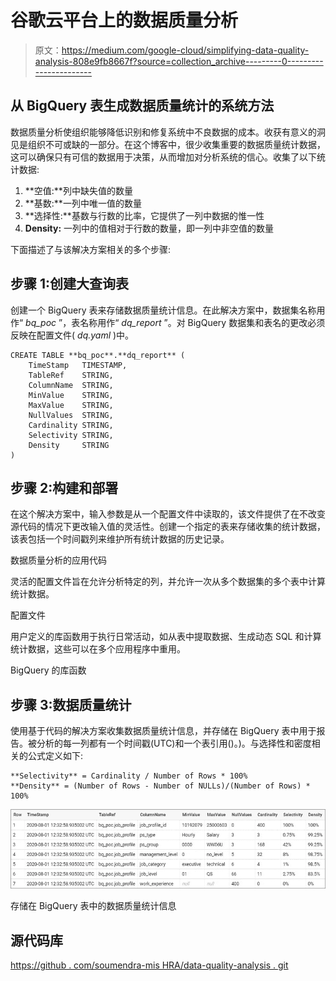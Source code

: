# 谷歌云平台上的数据质量分析

> 原文：<https://medium.com/google-cloud/simplifying-data-quality-analysis-808e9fb8667f?source=collection_archive---------0----------------------->

## 从 BigQuery 表生成数据质量统计的系统方法

数据质量分析使组织能够降低识别和修复系统中不良数据的成本。收获有意义的洞见是组织不可或缺的一部分。在这个博客中，很少收集重要的数据质量统计数据，这可以确保只有可信的数据用于决策，从而增加对分析系统的信心。收集了以下统计数据:

1.  **空值:**列中缺失值的数量
2.  **基数:**一列中唯一值的数量
3.  **选择性:**基数与行数的比率，它提供了一列中数据的惟一性
4.  **Density:** 一列中的值相对于行数的数量，即一列中非空值的数量

下面描述了与该解决方案相关的多个步骤:

## 步骤 1:创建大查询表

创建一个 BigQuery 表来存储数据质量统计信息。在此解决方案中，数据集名称用作“ *bq_poc* ”，表名称用作“ *dq_report* ”。对 BigQuery 数据集和表名的更改必须反映在配置文件( *dq.yaml* )中。

```
CREATE TABLE **bq_poc**.**dq_report** (
    TimeStamp   TIMESTAMP,
    TableRef    STRING,
    ColumnName  STRING,
    MinValue    STRING,
    MaxValue    STRING,
    NullValues  STRING,
    Cardinality STRING,
    Selectivity STRING,
    Density     STRING
)
```

## 步骤 2:构建和部署

在这个解决方案中，输入参数是从一个配置文件中读取的，该文件提供了在不改变源代码的情况下更改输入值的灵活性。创建一个指定的表来存储收集的统计数据，该表包括一个时间戳列来维护所有统计数据的历史记录。

数据质量分析的应用代码

灵活的配置文件旨在允许分析特定的列，并允许一次从多个数据集的多个表中计算统计数据。

配置文件

用户定义的库函数用于执行日常活动，如从表中提取数据、生成动态 SQL 和计算统计数据，这些可以在多个应用程序中重用。

BigQuery 的库函数

## 步骤 3:数据质量统计

使用基于代码的解决方案收集数据质量统计信息，并存储在 BigQuery 表中用于报告。被分析的每一列都有一个时间戳(UTC)和一个表引用(<dataset name="">)。)。与选择性和密度相关的公式定义如下:</dataset> 

```
**Selectivity** = Cardinality / Number of Rows * 100%
**Density** = (Number of Rows - Number of NULLs)/(Number of Rows) * 100%
```

![](img/276a048243df16d719eede9508e4379f.png)

存储在 BigQuery 表中的数据质量统计信息

## 源代码库

[https://github . com/soumendra-mis HRA/data-quality-analysis . git](https://github.com/soumendra-mishra/data-quality-analysis.git)